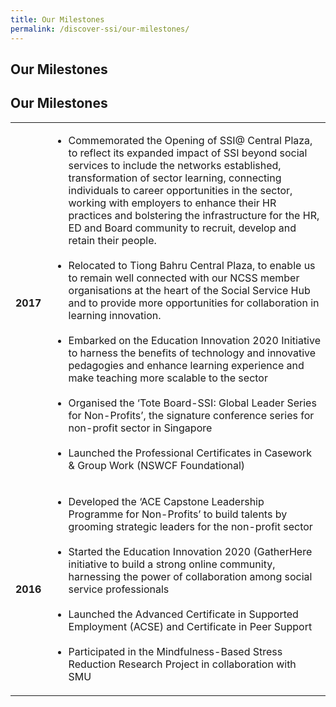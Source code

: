 ```yaml
---
title: Our Milestones
permalink: /discover-ssi/our-milestones/
---
```


## Our Milestones


## Our Milestones

|| |
|:-------:|:--------|
|**2017** |<ul><li>Commemorated the Opening of SSI@ Central Plaza, to reflect its expanded impact of SSI beyond social services to include the networks established, transformation of sector learning, connecting individuals to career opportunities in the sector, working with employers to enhance their HR practices and bolstering the infrastructure for the HR, ED and Board community to recruit, develop and retain their people.</li> <br/> <li>Relocated to Tiong Bahru Central Plaza, to enable us to remain well connected with our NCSS member organisations at the heart of the Social Service Hub and to provide more opportunities for collaboration in learning innovation.</li><br/> <li> Embarked on the Education Innovation 2020 Initiative to harness the benefits of technology and innovative pedagogies and enhance learning experience and make teaching more scalable to the sector</li> <br/> <li>Organised the ‘Tote Board-SSI: Global Leader Series for Non-Profits’, the signature conference series for non-profit sector in Singapore</li><br/> <li>Launched the Professional Certificates in Casework & Group Work (NSWCF Foundational)</li></ul>| 
|**2016** |<ul><li>Developed the ‘ACE Capstone Leadership Programme for Non-Profits’ to build talents by grooming strategic leaders for the non-profit sector</li> <br/> <li>Started the Education Innovation 2020 (GatherHere initiative to build a strong online community, harnessing the power of collaboration among social service professionals</li><br/> <li>Launched the Advanced Certificate in Supported Employment (ACSE) and Certificate in Peer Support</li> <br/> <li>Participated in the Mindfulness-Based Stress Reduction Research Project in collaboration with SMU</li></ul>|


